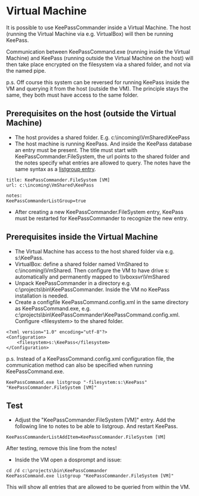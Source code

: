 # Virtual Machine

It is possible to use KeePassCommander inside a Virtual Machine. The host (running the Virtual Machine via e.g. VirtualBox) will then be running KeePass.

Communication between KeePassCommand.exe (running inside the Virtual Machine) and KeePass (running outside the Virtual Machine on the host) will then take place encrypted on the filesystem via a shared folder, and not via the named pipe.

p.s. Off course this system can be reversed for running KeePass inside the VM and querying it from the host (outside the VM). The principle stays the same, they both must have access to the same folder.

## Prerequisites on the host (outside the Virtual Machine)

* The host provides a shared folder. E.g. c:\\incoming\\VmShared\\KeePass
* The host machine is running KeePass. And inside the KeePass database an entry must be present. The title must start with KeePassCommander.FileSystem, the url points to the shared folder and the notes specify what entries are allowed to query. The notes have the same syntax as a [listgroup entry](ListGroup.md).

```
title: KeePassCommander.FileSystem [VM]
url: c:\incoming\VmShared\KeePass

notes:
KeePassCommanderListGroup=true
```
* After creating a new KeePassCommander.FileSystem entry, KeePass must be restarted for KeePassCommander to recognize the new entry.

## Prerequisites inside the Virtual Machine

* The Virtual Machine has access to the host shared folder via e.g. s:\\KeePass. 
* VirtualBox: define a shared folder named VmShared to c:\\incoming\\VmShared. Then configure the VM to have drive s: automatically and permanently mapped to \\\\vboxsvr\\VmShared
* Unpack KeePassCommander in a directory e.g. c:\\projects\\bin\\KeePassCommander. Inside the VM no KeePass installation is needed.
* Create a configfile KeePassCommand.config.xml in the same directory as KeePassCommand.exe, e.g. c:\\projects\\bin\\KeePassCommander\\KeePassCommand.config.xml. Configure &lt;filesystem&gt; to the shared folder.

```
<?xml version="1.0" encoding="utf-8"?>
<Configuration>
    <filesystem>s:\KeePass</filesystem>
</Configuration>
```

p.s. Instead of a KeePassCommand.config.xml configuration file, the communication method can also be specified when running KeePassCommand.exe.

```
KeePassCommand.exe listgroup "-filesystem:s:\KeePass" "KeePassCommander.FileSystem [VM]"
```

## Test

* Adjust the "KeePassCommander.FileSystem \[VM\]" entry. Add the following line to notes to be able to listgroup. And restart KeePass.

```
KeePassCommanderListAddItem=KeePassCommander.FileSystem [VM]
```

After testing, remove this line from the notes!

* Inside the VM open a dosprompt and issue:

```
cd /d c:\projects\bin\KeePassCommander
KeePassCommand.exe listgroup "KeePassCommander.FileSystem [VM]"
```

This will show all entries that are allowed to be queried from within the VM.